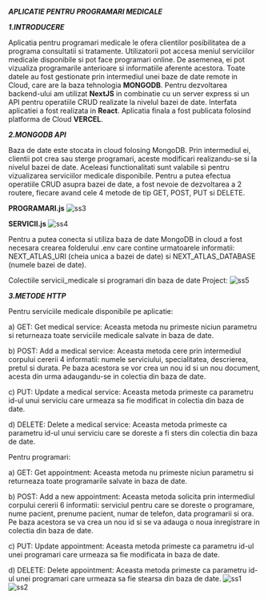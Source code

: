 _**APLICATIE PENTRU PROGRAMARI MEDICALE**_

_**1.INTRODUCERE**_

Aplicatia pentru programari medicale le ofera clientilor posibilitatea de a programa consultatii si tratamente. Utilizatorii pot accesa meniul serviciilor medicale disponibile si pot face programari online. De asemenea, ei pot vizualiza programarile anterioare si informatiile aferente acestora. Toate datele au fost gestionate prin intermediul unei baze de date remote in Cloud, care are la baza tehnologia **MONGODB**. Pentru dezvoltarea backend-ului am utilizat **NextJS** in combinatie cu un server express si un API pentru operatiile CRUD realizate la nivelul bazei de date. Interfata aplicatiei a fost realizata in **React**. Aplicatia finala a fost publicata folosind platforma de Cloud **VERCEL**.

**_2.MONGODB API_**

Baza de date este stocata in cloud folosing MongoDB. Prin intermediul ei, clientii pot crea sau sterge programari, aceste modificari realizandu-se si la nivelul bazei de date. Aceleasi functionalitati sunt valabile si pentru vizualizarea serviciilor medicale disponibile. Pentru a putea efectua operatiile CRUD asupra bazei de date, a fost nevoie de dezvoltarea a 2 routere, fiecare avand cele 4 metode de tip GET, POST, PUT si DELETE.

**PROGRAMARI.js**
![ss3](https://github.com/enemihaela15/CloudComputing_Proiect/assets/100297974/4ca36a62-6194-485c-a080-e13f2457e051)

**SERVICII.js**
![ss4](https://github.com/enemihaela15/CloudComputing_Proiect/assets/100297974/63ac8e95-1778-432e-b989-74e19fb5899b)

Pentru a putea conecta si utiliza baza de date MongoDB in cloud a fost necesara crearea folderului .env care contine urmatoarele informatii: NEXT_ATLAS_URI (cheia unica a bazei de date) si NEXT_ATLAS_DATABASE (numele bazei de date).

Colectiile servicii_medicale si programari din baza de date Project:
![ss5](https://github.com/enemihaela15/CloudComputing_Proiect/assets/100297974/63c8079f-c1a5-49a1-8e0d-9306c1761c8d)

_**3.METODE HTTP**_

Pentru serviciile medicale disponibile pe aplicatie:

a) GET: Get medical service: Aceasta metoda nu primeste niciun parametru si returneaza toate serviciile medicale salvate in baza de date.

b) POST: Add a medical service: Aceasta metoda cere prin intermediul corpului cererii 4 informatii: numele serviciului, specialitatea, descrierea, pretul si durata. Pe baza acestora se vor crea un nou id si un nou document, acesta din urma adaugandu-se in colectia din baza de date.

c) PUT: Update a medical service: Aceasta metoda primeste ca parametru id-ul unui serviciu care urmeaza sa fie modificat in colectia din baza de date.

d) DELETE: Delete a medical service: Aceasta metoda primeste ca parametru id-ul unui serviciu care se doreste a fi sters din colectia din baza de date.

Pentru programari:

a) GET: Get appointment: Aceasta metoda nu primeste niciun parametru si returneaza toate programarile salvate in baza de date.

b) POST: Add a new appointment: Aceasta metoda solicita prin intermediul corpului cererii 6 informatii: serviciul pentru care se doreste o programare, nume pacient, prenume pacient, numar de telefon, data programarii si ora. Pe baza acestora se va crea un nou id si se va adauga o noua inregistrare in colectia din baza de date.

c) PUT: Update appointment: Aceasta metoda primeste ca parametru id-ul unei programari care urmeaza sa fie modificata in baza de date.

d) DELETE: Delete appointment: Aceasta metoda primeste ca parametru id-ul unei programari care urmeaza sa fie stearsa din baza de date.
![ss1](https://github.com/enemihaela15/CloudComputing_Proiect/assets/100297974/7871d50c-6cf3-44ab-8eea-5b6c6eb59155)
![ss2](https://github.com/enemihaela15/CloudComputing_Proiect/assets/100297974/1eaaf362-c426-488a-8be8-b2d02259b0cc)




